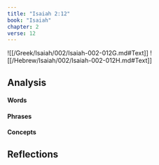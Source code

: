 ```yaml
---
title: "Isaiah 2:12"
book: "Isaiah"
chapter: 2
verse: 12
---
```

![[/Greek/Isaiah/002/Isaiah-002-012G.md#Text]]
![[/Hebrew/Isaiah/002/Isaiah-002-012H.md#Text]]

## Analysis

#### Words

#### Phrases

#### Concepts

## Reflections
